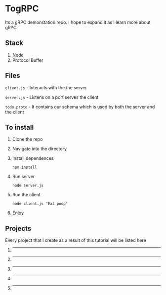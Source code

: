 # TogRPC
Its a gRPC demonstation repo. I hope to expand it as I learn more about gRPC

## Stack
1. Node
2. Protocol Buffer

## Files
`client.js` - Interacts with the the server

`server.js` - Listens on a port serves the client

`todo.proto` - It contains our schema which is used by both the server and the client


## To install

1. Clone the repo
2. Navigate into the directory
3. Install dependences

    `npm install`
4. Run server

    `node server.js`
5. Run the client

    `node client.js "Eat poop"`
6. Enjoy

## Projects
Every project that I create as a result of this tutorial will be listed here

1. ______
2. ______
3. ______
4. ______
5. ______
